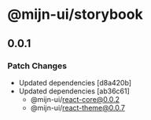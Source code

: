 # @mijn-ui/storybook

## 0.0.1

### Patch Changes

- Updated dependencies [d8a420b]
- Updated dependencies [ab36c61]
  - @mijn-ui/react-core@0.0.2
  - @mijn-ui/react-theme@0.0.7
